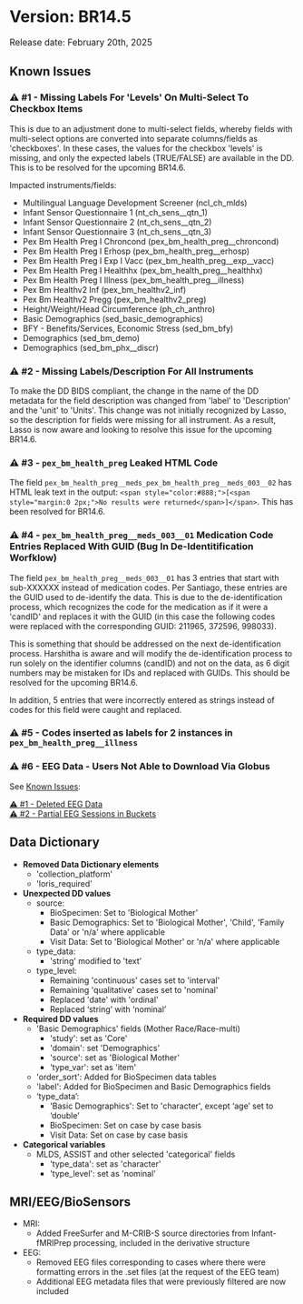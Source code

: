 # Version: BR14.5
<p style="font-size: 1.1em">Release date: February 20th, 2025</p>

## Known Issues
### ⚠️ #1 - Missing Labels For 'Levels' On Multi-Select To Checkbox Items
This is due to an adjustment done to multi-select fields, whereby fields with multi-select options are converted into separate columns/fields as 'checkboxes'. In these cases, the values for the checkbox 'levels' is missing, and only the expected labels (TRUE/FALSE) are available in the DD. This is to be resolved for the upcoming BR14.6.

Impacted instruments/fields:

* Multilingual Language Development Screener (ncl_ch_mlds)
* Infant Sensor Questionnaire 1 (nt_ch_sens__qtn_1)  
* Infant Sensor Questionnaire 2 (nt_ch_sens__qtn_2)  
* Infant Sensor Questionnaire 3 (nt_ch_sens__qtn_3)  
* Pex Bm Health Preg I Chroncond (pex_bm_health_preg__chroncond)  
* Pex Bm Health Preg I Erhosp (pex_bm_health_preg__erhosp)  
* Pex Bm Health Preg I Exp I Vacc (pex_bm_health_preg__exp__vacc)  
* Pex Bm Health Preg I Healthhx (pex_bm_health_preg__healthhx)  
* Pex Bm Health Preg I Illness (pex_bm_health_preg__illness)  
* Pex Bm Healthv2 Inf (pex_bm_healthv2_inf)  
* Pex Bm Healthv2 Pregg (pex_bm_healthv2_preg)  
* Height/Weight/Head Circumference (ph_ch_anthro)  
* Basic Demographics (sed_basic_demographics)  
* BFY - Benefits/Services, Economic Stress (sed_bm_bfy)  
* Demographics (sed_bm_demo)  
* Demographics (sed_bm_phx__discr)  

### ⚠️ #2 - Missing Labels/Description For All Instruments
To make the DD BIDS compliant, the change in the name of the DD metadata for the field description was changed from 'label' to 'Description' and the 'unit' to 'Units'. This change was not initially recognized by Lasso, so the description for fields were missing for all instrument. As a result, Lasso is now aware and looking to resolve this issue for the upcoming BR14.6.

### ⚠️ #3 - `pex_bm_health_preg` Leaked HTML Code
The field `pex_bm_health_preg__meds_pex_bm_health_preg__meds_003__02` has HTML leak text in the output: `<span style="color:#888;">[<span style="margin:0 2px;">No results were returned</span>]</span>`. This has been resolved for BR14.6.

### ⚠️ #4 - `pex_bm_health_preg__meds_003__01` Medication Code Entries Replaced With GUID (Bug In De-Identitification Worfklow)
The field `pex_bm_health_preg__meds_003__01` has 3 entries that start with sub-XXXXXX instead of medication codes. Per Santiago, these entries are the GUID used to de-identify the data. This is due to the de-identification process, which recognizes the code for the medication as if it were a 'candID' and replaces it with the GUID (in this case the following codes were replaced with the corresponding GUID: 211965, 372596, 998033). 

This is something that should be addressed on the next de-identification process. Harshitha is aware and will modify the de-identification process to run solely on the identifier columns (candID) and not on the data, as 6 digit numbers may be mistaken for IDs and replaced with GUIDs. This should be resolved for the upcoming BR14.6. 

In addition, 5 entries that were incorrectly entered as strings instead of codes for this field were caught and replaced.

### ⚠️ #5 - Codes inserted as labels for 2 instances in `pex_bm_health_preg__illness`

### ⚠️ #6 - EEG Data - Users Not Able to Download Via Globus
See [Known Issues](../knownissues.md):

[⚠️ #1 - Deleted EEG Data](../knownissues.md/#1-deleted-eeg-data)        
[⚠️ #2 - Partial EEG Sessions in Buckets](../knownissues.md/#2-partial-eeg-sessions-in-buckets)

## Data Dictionary

* **Removed Data Dictionary elements**  
    * 'collection_platform'  
    * 'loris_required'  
* **Unexpected DD values**  
    * source:  
        * BioSpecimen: Set to 'Biological Mother’  
        * Basic Demographics: Set to 'Biological Mother', 'Child', 'Family Data' or 'n/a' where applicable  
        * Visit Data: Set to 'Biological Mother' or 'n/a' where applicable  
    * type_data:  
        * 'string' modified to 'text’  
    * type_level:  
        * Remaining 'continuous' cases set to 'interval'  
        * Remaining 'qualitative' cases set to 'nominal'  
        * Replaced 'date' with 'ordinal'  
        * Replaced ‘string’ with ‘nominal’  
* **Required DD values**  
    * 'Basic Demographics' fields (Mother Race/Race-multi)  
        * 'study': set as 'Core'  
        * 'domain': set 'Demographics'  
        * 'source': set as 'Biological Mother'  
        * 'type_var': set as 'item'  
    * 'order_sort': Added for BioSpecimen data tables  
    * 'label': Added for BioSpecimen and Basic Demographics fields  
    * ‘type_data’:   
        * 'Basic Demographics': Set to 'character', except ‘age’ set to ‘double’  
        * BioSpecimen: Set on case by case basis  
        * Visit Data: Set on case by case basis  
* **Categorical variables**  
    * MLDS, ASSIST and other selected 'categorical' fields  
        * 'type_data': set as 'character'  
        * 'type_level': set as 'nominal'

## MRI/EEG/BioSensors
* MRI:  
    * Added FreeSurfer and M-CRIB-S source directories from Infant-fMRIPrep processing, included in the derivative structure
* EEG:  
    * Removed EEG files corresponding to cases where there were formatting errors in the .set files (at the request of the EEG team) 
    * Additional EEG metadata files that were previously filtered are now included